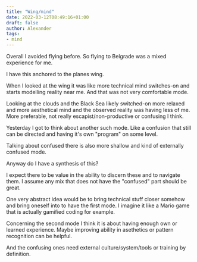 ```yaml
---
title: "Wing/mind"
date: 2022-03-12T08:49:16+01:00
draft: false
author: Alexander
tags:
- mind
---
```


Overall I avoided flying before.
So flying to Belgrade was a mixed experience for me.

I have this anchored to the planes wing.

When I looked at the wing it was like more technical mind switches-on and starts modelling reality near me.
And that was not very comfortable mode.

Looking at the clouds and the Black Sea likely switched-on more relaxed and more aesthetical mind and the observed reality was having less of me.
More preferable, not really escapist/non-productive or confusing I think.

Yesterday I got to think about another such mode.
Like a confusion that still can be directed and having it's own "program" on some level.

Talking about confused there is also more shallow and kind of externally confused mode.

Anyway do I have a synthesis of this?

I expect there to be value in the ability to discern these and to navigate them.
I assume any mix that does not have the "confused" part should be great.

One very abstract idea would be to bring technical stuff closer somehow and bring oneself into
to have the first mode. I imagine it like a Mario game that is actually gamified coding for example.

Concerning the second mode I think it is about having enough own or learned experience.
Maybe improving ability in asethetics or pattern recognition can be helpful.

And the confusing ones need external culture/system/tools or training by definition.
